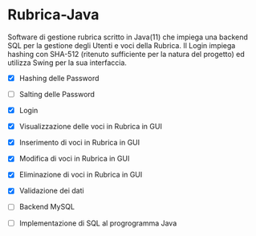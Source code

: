 # Rubrica-Java
Software di gestione rubrica scritto in Java(11) che impiega una backend SQL per la gestione degli Utenti e voci della Rubrica.
Il Login impiega hashing con SHA-512 (ritenuto sufficiente per la natura del progetto) ed utilizza Swing per la sua interfaccia.

- [X] Hashing delle Password
- [ ] Salting delle Password
- [x] Login
- [x] Visualizzazione delle voci in Rubrica in GUI
- [x] Inserimento di voci in Rubrica in GUI
- [x] Modifica di voci in Rubrica in GUI
- [x] Eliminazione di voci in Rubrica in GUI
- [x] Validazione dei dati
- [ ] Backend MySQL
- [ ] Implementazione di SQL al progrogramma Java



